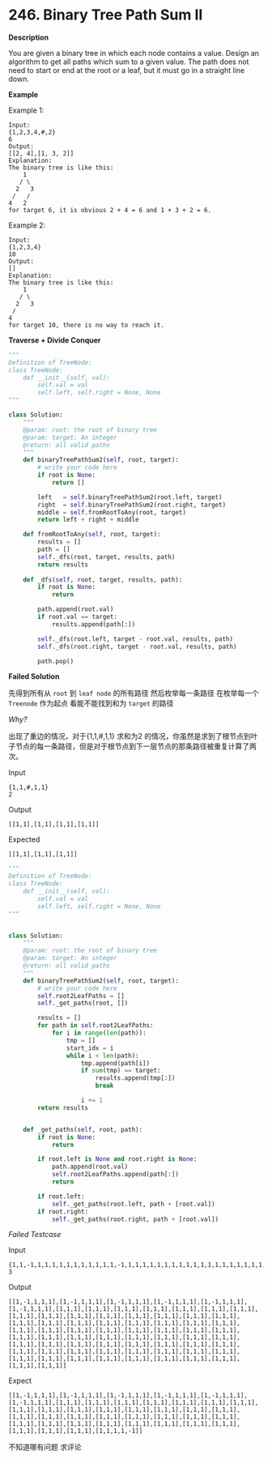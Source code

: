 # 246. Binary Tree Path Sum II

**Description**

You are given a binary tree in which each node contains a value. Design an algorithm to get all paths which sum to a given value. The path does not need to start or end at the root or a leaf, but it must go in a straight line down.


**Example**

Example 1:

```
Input:
{1,2,3,4,#,2}
6
Output:
[[2, 4],[1, 3, 2]]
Explanation:
The binary tree is like this:
    1
   / \
  2   3
 /   /
4   2
for target 6, it is obvious 2 + 4 = 6 and 1 + 3 + 2 = 6.
```

Example 2:

```
Input:
{1,2,3,4}
10
Output:
[]
Explanation:
The binary tree is like this:
    1
   / \
  2   3
 /   
4   
for target 10, there is no way to reach it.
```


**Traverse + Divide Conquer**

```python
"""
Definition of TreeNode:
class TreeNode:
    def __init__(self, val):
        self.val = val
        self.left, self.right = None, None
"""

class Solution:
    """
    @param: root: the root of binary tree
    @param: target: An integer
    @return: all valid paths
    """
    def binaryTreePathSum2(self, root, target):
        # write your code here
        if root is None: 
            return []

        left   = self.binaryTreePathSum2(root.left, target)
        right  = self.binaryTreePathSum2(root.right, target)
        middle = self.fromRootToAny(root, target)
        return left + right + middle

    def fromRootToAny(self, root, target):
        results = []
        path = []
        self._dfs(root, target, results, path)
        return results
    
    def _dfs(self, root, target, results, path):
        if root is None:
            return 

        path.append(root.val)
        if root.val == target:
            results.append(path[:])

        self._dfs(root.left, target - root.val, results, path)
        self._dfs(root.right, target - root.val, results, path)

        path.pop()
```


**Failed Solution**

先得到所有从 `root` 到 `leaf node` 的所有路径 然后枚举每一条路径 在枚举每一个 `Treenode` 作为起点 看能不能找到和为 `target` 的路径

*Why?*

出现了重边的情况，对于{1,1,#,1,1} 求和为2 的情况，你虽然是求到了根节点到叶子节点的每一条路径，但是对于根节点到下一层节点的那条路径被重复计算了两次。

Input

```
{1,1,#,1,1}
2
```

Output

```
[[1,1],[1,1],[1,1],[1,1]]
```

Expected

```
[[1,1],[1,1],[1,1]]
```

```python
"""
Definition of TreeNode:
class TreeNode:
    def __init__(self, val):
        self.val = val
        self.left, self.right = None, None
"""


class Solution:
    """
    @param: root: the root of binary tree
    @param: target: An integer
    @return: all valid paths
    """
    def binaryTreePathSum2(self, root, target):
        # write your code here
        self.root2LeafPaths = []
        self._get_paths(root, [])

        results = []
        for path in self.root2LeafPaths:
            for i in range(len(path)):
                tmp = []
                start_idx = i
                while i < len(path):
                    tmp.append(path[i])
                    if sum(tmp) == target:
                        results.append(tmp[:])
                        break

                    i += 1
        return results


    def _get_paths(self, root, path):
        if root is None:
            return

        if root.left is None and root.right is None:
            path.append(root.val)
            self.root2LeafPaths.append(path[:])
            return

        if root.left:
            self._get_paths(root.left, path + [root.val])
        if root.right:
            self._get_paths(root.right, path + [root.val])
```

*Failed Testcase*

Input

```
{1,1,-1,1,1,1,1,1,1,1,1,1,1,1,-1,1,1,1,1,1,1,1,1,1,1,1,1,1,1,1,1,1,1,1,1,1,1,1,1,1,1,1,1,1,1,-1}
3
```

Output

```
[[1,-1,1,1,1],[1,-1,1,1,1],[1,-1,1,1,1],[1,-1,1,1,1],[1,-1,1,1,1],[1,-1,1,1,1],[1,1,1],[1,1,1],[1,1,1],[1,1,1],[1,1,1],[1,1,1],[1,1,1],[1,1,1],[1,1,1],[1,1,1],[1,1,1],[1,1,1],[1,1,1],[1,1,1],[1,1,1],[1,1,1],[1,1,1],[1,1,1],[1,1,1],[1,1,1],[1,1,1],[1,1,1],[1,1,1],[1,1,1],[1,1,1],[1,1,1],[1,1,1],[1,1,1],[1,1,1],[1,1,1],[1,1,1],[1,1,1],[1,1,1],[1,1,1],[1,1,1],[1,1,1],[1,1,1],[1,1,1],[1,1,1],[1,1,1],[1,1,1],[1,1,1],[1,1,1],[1,1,1],[1,1,1],[1,1,1],[1,1,1],[1,1,1],[1,1,1],[1,1,1],[1,1,1],[1,1,1],[1,1,1],[1,1,1],[1,1,1],[1,1,1],[1,1,1],[1,1,1],[1,1,1],[1,1,1],[1,1,1],[1,1,1],[1,1,1],[1,1,1],[1,1,1]]
```

Expect

```
[[1,-1,1,1,1],[1,-1,1,1,1],[1,-1,1,1,1],[1,-1,1,1,1],[1,-1,1,1,1],[1,-1,1,1,1],[1,1,1],[1,1,1],[1,1,1],[1,1,1],[1,1,1],[1,1,1],[1,1,1],[1,1,1],[1,1,1],[1,1,1],[1,1,1],[1,1,1],[1,1,1],[1,1,1],[1,1,1],[1,1,1],[1,1,1],[1,1,1],[1,1,1],[1,1,1],[1,1,1],[1,1,1],[1,1,1],[1,1,1],[1,1,1],[1,1,1],[1,1,1],[1,1,1],[1,1,1],[1,1,1],[1,1,1],[1,1,1],[1,1,1],[1,1,1],[1,1,1,1,-1]]
```

不知道哪有问题 求评论